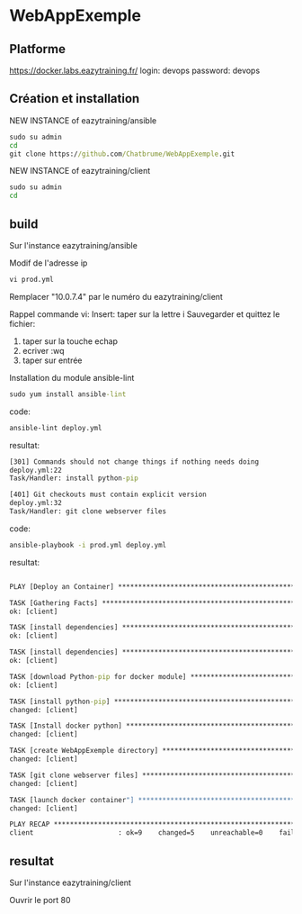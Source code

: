 # WebAppExemple

## Platforme
https://docker.labs.eazytraining.fr/
login: devops
password: devops

## Création et installation
NEW INSTANCE of eazytraining/ansible
```cmd
sudo su admin
cd
git clone https://github.com/Chatbrume/WebAppExemple.git
```

NEW INSTANCE of eazytraining/client
```cmd
sudo su admin
cd
```

## build
Sur l'instance eazytraining/ansible

Modif de l'adresse ip
```cmd
vi prod.yml
```
Remplacer "10.0.7.4" par le numéro du eazytraining/client

Rappel commande vi:
Insert: taper sur la lettre i
Sauvegarder et quittez le fichier:
1) taper sur la touche echap
2) ecriver :wq
3) taper sur entrée

Installation du module ansible-lint
```cmd
sudo yum install ansible-lint
```

code:
```cmd
ansible-lint deploy.yml
```
resultat:
```cmd
[301] Commands should not change things if nothing needs doing
deploy.yml:22
Task/Handler: install python-pip

[401] Git checkouts must contain explicit version
deploy.yml:32
Task/Handler: git clone webserver files
```

code:
```cmd
ansible-playbook -i prod.yml deploy.yml
```
resultat:
```cmd

PLAY [Deploy an Container] *****************************************************

TASK [Gathering Facts] *********************************************************
ok: [client]

TASK [install dependencies] ****************************************************
ok: [client]

TASK [install dependencies] ****************************************************
ok: [client]

TASK [download Python-pip for docker module] ***********************************
ok: [client]

TASK [install python-pip] ******************************************************
changed: [client]

TASK [Install docker python] ***************************************************
changed: [client]

TASK [create WebAppExemple directory] ******************************************
changed: [client]

TASK [git clone webserver files] ***********************************************
changed: [client]

TASK [launch docker container"] ************************************************
changed: [client]

PLAY RECAP *********************************************************************
client                     : ok=9    changed=5    unreachable=0    failed=0    skipped=0    rescued=0    ignored=0
```

## resultat
Sur l'instance eazytraining/client

Ouvrir le port 80

